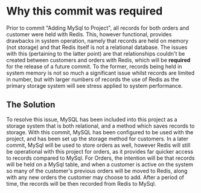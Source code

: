 <h1>Why this commit was required</h1>
Prior to commit "Adding MySql to Project", all records for both orders and customer were held with Redis. This, however functional, provides drawbacks in system operation, namely that records are held on memory (not storage) and that Redis itself is not a relational database. The issues with this (pertaining to the latter point) are that relationships couldn't be created between customers and orders with Redis, which will be <b>required</b> for the release of a future commit. To the former, records being held in system memory is not so much a significant issue whilst records are limited in number, but with larger numbers of records the use of Redis as the primary storage system will see stress applied to system performance.
<h2>The Solution</h2>
To resolve this issue, MySQL has been included into this project as a storage system that is both relational, and a method which saves records to storage. With this commit, MySQL has been configured to be used with the project, and has been set up the storage method for customers. In a later commit, MySql will be used to store orders as well, however Redis will still be operational with this project for orders, as it provides far quicker access to records compared to MySql. For Orders, the intention will be that records will be held on a MySql table, and when a customer is active on the system so many of the customer's previous orders will be moved to Redis, along with any new orders the customer may choose to add. After a period of time, the records will be then recorded from Redis to MySql.
